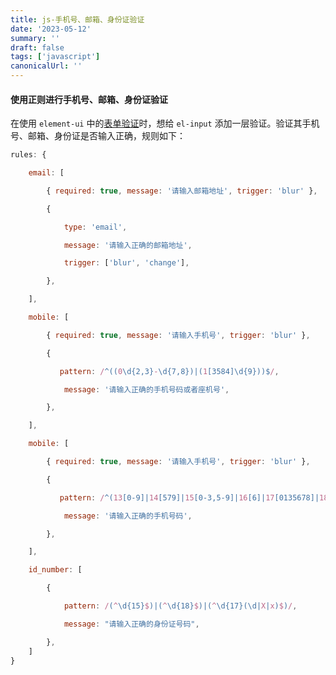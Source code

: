 ```yaml
---
title: js-手机号、邮箱、身份证验证
date: '2023-05-12'
summary: ''
draft: false
tags: ['javascript']
canonicalUrl: ''
---
```


#### 使用正则进行手机号、邮箱、身份证验证

在使用 `element-ui` 中的[表单验证](https://element.eleme.cn/#/zh-CN/component/form)时，想给 `el-input` 添加一层验证。验证其手机号、邮箱、身份证是否输入正确，规则如下：

```js
rules: {    

    email: [

        { required: true, message: '请输入邮箱地址', trigger: 'blur' },

        {

            type: 'email',

            message: '请输入正确的邮箱地址',

            trigger: ['blur', 'change'],

        },

    ],

    mobile: [

        { required: true, message: '请输入手机号', trigger: 'blur' },

        {

           pattern: /^((0\d{2,3}-\d{7,8})|(1[3584]\d{9}))$/,

            message: '请输入正确的手机号码或者座机号',

        },

    ],

    mobile: [

        { required: true, message: '请输入手机号', trigger: 'blur' },

        {

           pattern: /^(13[0-9]|14[579]|15[0-3,5-9]|16[6]|17[0135678]|18[0-9]|19[89])\d{8}$/,

            message: '请输入正确的手机号码',

        },

    ],

    id_number: [

        {

            pattern: /(^\d{15}$)|(^\d{18}$)|(^\d{17}(\d|X|x)$)/,

            message: "请输入正确的身份证号码",

        },
    ]
}    
```